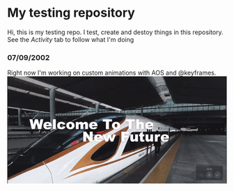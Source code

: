 # My testing repository
Hi, this is my testing repo. I test, create and destoy things in this repository.
See the *Activity* tab to follow what I'm doing


### 07/09/2002
Right now I'm working on custom animations with AOS and @keyframes.
![Test Image 1](assets/view.gif)

